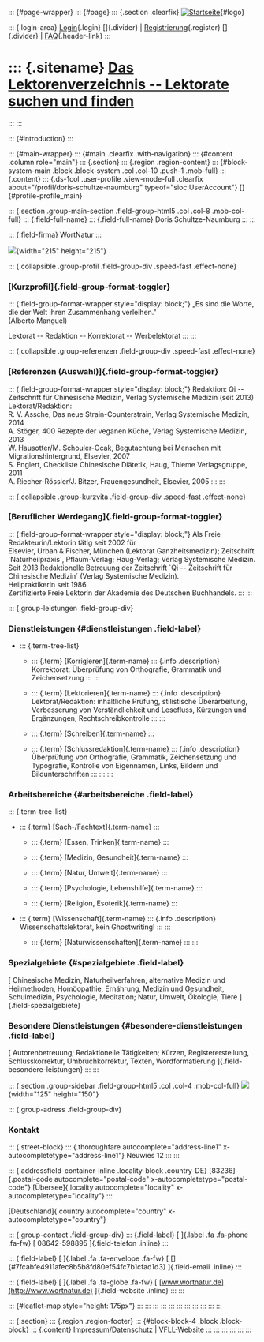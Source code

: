 ::: {#page-wrapper}
::: {#page}
::: {.section .clearfix}
[![Startseite](https://www.lektoren.de/sites/default/files/VfLL_logo.jpg)](/ "Startseite"){#logo}

::: {.login-area}
[Login](/user){.login} []{.divider} \|
[Registrierung](/user/register){.register} []{.divider} \|
[FAQ](/faq-page){.header-link}
:::

::: {.sitename}
[Das Lektorenverzeichnis -- Lektorate suchen und finden](/ "Startseite")
========================================================================
:::
:::

::: {#introduction}
:::

::: {#main-wrapper}
::: {#main .clearfix .with-navigation}
::: {#content .column role="main"}
::: {.section}
::: {.region .region-content}
::: {#block-system-main .block .block-system .col .col-10 .push-1 .mob-full}
::: {.content}
::: {.ds-1col .user-profile .view-mode-full .clearfix about="/profil/doris-schultze-naumburg" typeof="sioc:UserAccount"}
[]{#profile-profile_main}

::: {.section .group-main-section .field-group-html5 .col .col-8 .mob-col-full}
::: {.field-full-name}
::: {.field-full-name}
Doris Schultze-Naumburg
:::
:::

::: {.field-firma}
WortNatur
:::

![](https://www.lektoren.de/sites/default/files/styles/profile-image-full/public/users/profile_img/endlogo_transp.png?itok=wkExadPJ){width="215"
height="215"}

::: {.collapsible .group-profil .field-group-div .speed-fast .effect-none}
### [Kurzprofil]{.field-group-format-toggler}

::: {.field-group-format-wrapper style="display: block;"}
„Es sind die Worte, die der Welt ihren Zusammenhang verleihen.\"\
(Alberto Manguel)

Lektorat -- Redaktion -- Korrektorat -- Werbelektorat
:::
:::

::: {.collapsible .group-referenzen .field-group-div .speed-fast .effect-none}
### [Referenzen (Auswahl)]{.field-group-format-toggler}

::: {.field-group-format-wrapper style="display: block;"}
Redaktion: Qi -- Zeitschrift für Chinesische Medizin, Verlag Systemische
Medizin (seit 2013)\
Lektorat/Redaktion:\
R. V. Assche, Das neue Strain-Counterstrain, Verlag Systemische Medizin,
2014\
A. Stöger, 400 Rezepte der veganen Küche, Verlag Systemische Medizin,
2013\
W. Hausotter/M. Schouler-Ocak, Begutachtung bei Menschen mit
Migrationshintergrund, Elsevier, 2007\
S. Englert, Checkliste Chinesische Diätetik, Haug, Thieme Verlagsgruppe,
2011\
A. Riecher-Rössler/J. Bitzer, Frauengesundheit, Elsevier, 2005
:::
:::

::: {.collapsible .group-kurzvita .field-group-div .speed-fast .effect-none}
### [Beruflicher Werdegang]{.field-group-format-toggler}

::: {.field-group-format-wrapper style="display: block;"}
Als Freie Redakteurin/Lektorin tätig seit 2002 für\
Elsevier, Urban & Fischer, München (Lektorat Ganzheitsmedizin);
Zeitschrift \`Naturheilpraxis´, Pflaum-Verlag; Haug-Verlag; Verlag
Systemische Medizin.\
Seit 2013 Redaktionelle Betreuung der Zeitschrift \`Qi -- Zeitschrift
für Chinesische Medizin´ (Verlag Systemische Medizin).\
Heilpraktikerin seit 1986.\
Zertifizierte Freie Lektorin der Akademie des Deutschen Buchhandels.
:::
:::

::: {.group-leistungen .field-group-div}
### Dienstleistungen {#dienstleistungen .field-label}

-   ::: {.term-tree-list}
    -   ::: {.term}
        [Korrigieren]{.term-name}
        ::: {.info .description}
        Korrektorat: Überprüfung von Orthografie, Grammatik und
        Zeichensetzung
        :::
        :::

    -   ::: {.term}
        [Lektorieren]{.term-name}
        ::: {.info .description}
        Lektorat/Redaktion: inhaltliche Prüfung, stilistische
        Überarbeitung, Verbesserung von Verständlichkeit und Lesefluss,
        Kürzungen und Ergänzungen, Rechtschreibkontrolle
        :::
        :::

    -   ::: {.term}
        [Schreiben]{.term-name}
        :::

    -   ::: {.term}
        [Schlussredaktion]{.term-name}
        ::: {.info .description}
        Überprüfung von Orthografie, Grammatik, Zeichensetzung und
        Typografie, Kontrolle von Eigennamen, Links, Bildern und
        Bildunterschriften
        :::
        :::
    :::

### Arbeitsbereiche {#arbeitsbereiche .field-label}

::: {.term-tree-list}
-   ::: {.term}
    [Sach-/Fachtext]{.term-name}
    :::

    -   ::: {.term}
        [Essen, Trinken]{.term-name}
        :::

    -   ::: {.term}
        [Medizin, Gesundheit]{.term-name}
        :::

    -   ::: {.term}
        [Natur, Umwelt]{.term-name}
        :::

    -   ::: {.term}
        [Psychologie, Lebenshilfe]{.term-name}
        :::

    -   ::: {.term}
        [Religion, Esoterik]{.term-name}
        :::

-   ::: {.term}
    [Wissenschaft]{.term-name}
    ::: {.info .description}
    Wissenschaftslektorat, kein Ghostwriting!
    :::
    :::

    -   ::: {.term}
        [Naturwissenschaften]{.term-name}
        :::
:::

### Spezialgebiete {#spezialgebiete .field-label}

[ Chinesische Medizin, Naturheilverfahren, alternative Medizin und
Heilmethoden, Homöopathie, Ernährung, Medizin und Gesundheit,
Schulmedizin, Psychologie, Meditation; Natur, Umwelt, Ökologie, Tiere
]{.field-spezialgebiete}

### Besondere Dienstleistungen {#besondere-dienstleistungen .field-label}

[ Autorenbetreuung; Redaktionelle Tätigkeiten; Kürzen,
Registererstellung, Schlusskorrektur, Umbruchkorrektur, Texten,
Wordformatierung ]{.field-besondere-leistungen}
:::
:::

::: {.section .group-sidebar .field-group-html5 .col .col-4 .mob-col-full}
![](https://www.lektoren.de/sites/default/files/styles/logo/public/users/profile_logo/portrait_doris_215_259.jpg?itok=kPRl8BZM){width="125"
height="150"}

::: {.group-adress .field-group-div}
### Kontakt

::: {.street-block}
::: {.thoroughfare autocomplete="address-line1" x-autocompletetype="address-line1"}
Neuwies 12
:::
:::

::: {.addressfield-container-inline .locality-block .country-DE}
[83236]{.postal-code autocomplete="postal-code"
x-autocompletetype="postal-code"} [Übersee]{.locality
autocomplete="locality" x-autocompletetype="locality"}
:::

[Deutschland]{.country autocomplete="country"
x-autocompletetype="country"}

::: {.group-contact .field-group-div}
::: {.field-label}
[ ]{.label .fa .fa-phone .fa-fw} [ 08642-598895 ]{.field-telefon
.inline}
:::

::: {.field-label}
[ ]{.label .fa .fa-envelope .fa-fw} [
[]{#7fcabfe4911afec8b5b8fd80ef54fc7b1cfad1d3} ]{.field-email .inline}
:::

::: {.field-label}
[ ]{.label .fa .fa-globe .fa-fw} [
[www.wortnatur.de](http://www.wortnatur.de) ]{.field-website .inline}
:::
:::

::: {#leaflet-map style="height: 175px"}
:::
:::
:::
:::
:::
:::
:::
:::
:::
:::
:::

::: {.section}
::: {.region .region-footer}
::: {#block-block-4 .block .block-block}
::: {.content}
[Impressum/Datenschutz](/impressum) \|
[VFLL-Website](http://www.vfll.de)
:::
:::
:::
:::
:::
:::
